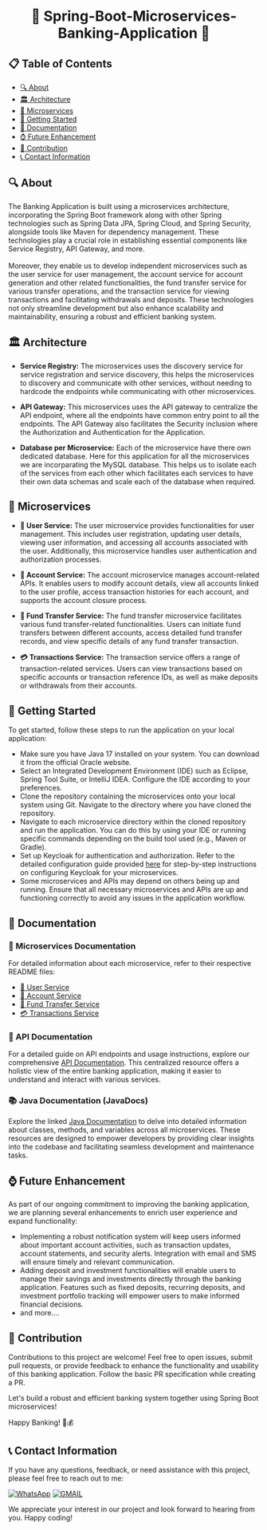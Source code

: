 <h1 align="center">🌟 Spring-Boot-Microservices-Banking-Application 🌟</h1>
<h2>📋 Table of Contents</h2>

- [🔍 About](#-about)
- [🏛️ Architecture](#-architecture)
- [🚀 Microservices](#-microservices)
- [🚀 Getting Started](#-getting-started)
- [📖 Documentation](#-documentation)
- [⌚ Future Enhancement](#-future-enhancement)
- [🤝 Contribution](#-contribution)
- [📞 Contact Information](#-contact-information)

## 🔍 About
<p>
    The Banking Application is built using a microservices architecture, incorporating the Spring Boot framework along with other Spring technologies such as Spring Data JPA, Spring Cloud, and Spring Security, alongside tools like Maven for dependency management. These technologies play a crucial role in establishing essential components like Service Registry, API Gateway, and more.<br><br>
    Moreover, they enable us to develop independent microservices such as the user service for user management, the account service for account generation and other related functionalities, the fund transfer service for various transfer operations, and the transaction service for viewing transactions and facilitating withdrawals and deposits. These technologies not only streamline development but also enhance scalability and maintainability, ensuring a robust and efficient banking system.
</p>

## 🏛️ Architecture

- **Service Registry:** The microservices uses the discovery service for service registration and service discovery, this helps the microservices to discovery and communicate with other services, without needing to hardcode the endpoints while communicating with other microservices.

- **API Gateway:** This microservices uses the API gateway to centralize the API endpoint, where all the endpoints have common entry point to all the endpoints. The API Gateway also facilitates the Security inclusion where the Authorization and Authentication for the Application.

- **Database per Microservice:** Each of the microservice have there own dedicated database. Here for this application for all the microservices we are incorparating the MySQL database. This helps us to isolate each of the services from each other which facilitates each services to have their own data schemas and scale each of the database when required.


<h2>🚀 Microservices</h2>

- **👤 User Service:** The user microservice provides functionalities for user management. This includes user registration, updating user details, viewing user information, and accessing all accounts associated with the user. Additionally, this microservice handles user authentication and authorization processes.

- **💼 Account Service:** The account microservice manages account-related APIs. It enables users to modify account details, view all accounts linked to the user profile, access transaction histories for each account, and supports the account closure process.

- **💸 Fund Transfer Service:** The fund transfer microservice facilitates various fund transfer-related functionalities. Users can initiate fund transfers between different accounts, access detailed fund transfer records, and view specific details of any fund transfer transaction.

- **💳 Transactions Service:** The transaction service offers a range of transaction-related services. Users can view transactions based on specific accounts or transaction reference IDs, as well as make deposits or withdrawals from their accounts.

<h2>🚀 Getting Started</h2>

To get started, follow these steps to run the application on your local application:

- Make sure you have Java 17 installed on your system. You can download it from the official Oracle website.
- Select an Integrated Development Environment (IDE) such as Eclipse, Spring Tool Suite, or IntelliJ IDEA. Configure the IDE according to your preferences.
- Clone the repository containing the microservices onto your local system using Git. Navigate to the directory where you have cloned the repository.
- Navigate to each microservice directory within the cloned repository and run the application. You can do this by using your IDE or running specific commands depending on the build tool used (e.g., Maven or Gradle).
- Set up Keycloak for authentication and authorization. Refer to the detailed configuration guide provided [here](https://devscribbles.hashnode.dev/mastering-microservices-authentication-and-authorization-with-keycloak) for step-by-step instructions on configuring Keycloak for your microservices.
- Some microservices and APIs may depend on others being up and running. Ensure that all necessary microservices and APIs are up and functioning correctly to avoid any issues in the application workflow.

<h2>📖 Documentation</h2>
<h3>📂 Microservices Documentation</h3>

For detailed information about each microservice, refer to their respective README files:

- [👤 User Service](./User-Service/README.md)
- [💼 Account Service](./Account-Service/README.md)
- [💸 Fund Transfer Service](./Fund-Transfer/README.md)
- [💳 Transactions Service](./Transaction-Service/README.md)

<h3>📖 API Documentation</h3>

For a detailed guide on API endpoints and usage instructions, explore our comprehensive [API Documentation](https://app.theneo.io/student/spring-boot-microservices-banking-application). This centralized resource offers a holistic view of the entire banking application, making it easier to understand and interact with various services.

<h3>📚 Java Documentation (JavaDocs)</h3>

Explore the linked [Java Documentation](https://kartik1502.github.io/Spring-Boot-Microservices-Banking-Application/) to delve into detailed information about classes, methods, and variables across all microservices. These resources are designed to empower developers by providing clear insights into the codebase and facilitating seamless development and maintenance tasks.

## ⌚ Future Enhancement

As part of our ongoing commitment to improving the banking application, we are planning several enhancements to enrich user experience and expand functionality:

- Implementing a robust notification system will keep users informed about important account activities, such as transaction updates, account statements, and security alerts. Integration with email and SMS will ensure timely and relevant communication.
- Adding deposit and investment functionalities will enable users to manage their savings and investments directly through the banking application. Features such as fixed deposits, recurring deposits, and investment portfolio tracking will empower users to make informed financial decisions.
- and more....

<h2>🤝 Contribution</h2>

Contributions to this project are welcome! Feel free to open issues, submit pull requests, or provide feedback to enhance the functionality and usability of this banking application. Follow the basic PR specification while creating a PR.

Let's build a robust and efficient banking system together using Spring Boot microservices!

Happy Banking! 🏦💰

<h2>📞 Contact Information</h2>

If you have any questions, feedback, or need assistance with this project, please feel free to reach out to me:

[![WhatsApp](https://img.shields.io/badge/WhatsApp-25D366?style=for-the-badge&logo=whatsapp&logoColor=white)](https://wa.me/6361921186)
[![GMAIL](https://img.shields.io/badge/Gmail-D14836?style=for-the-badge&logo=gmail&logoColor=white)](mailto:kartikkulkarni1411@gmail.com)

We appreciate your interest in our project and look forward to hearing from you. Happy coding!